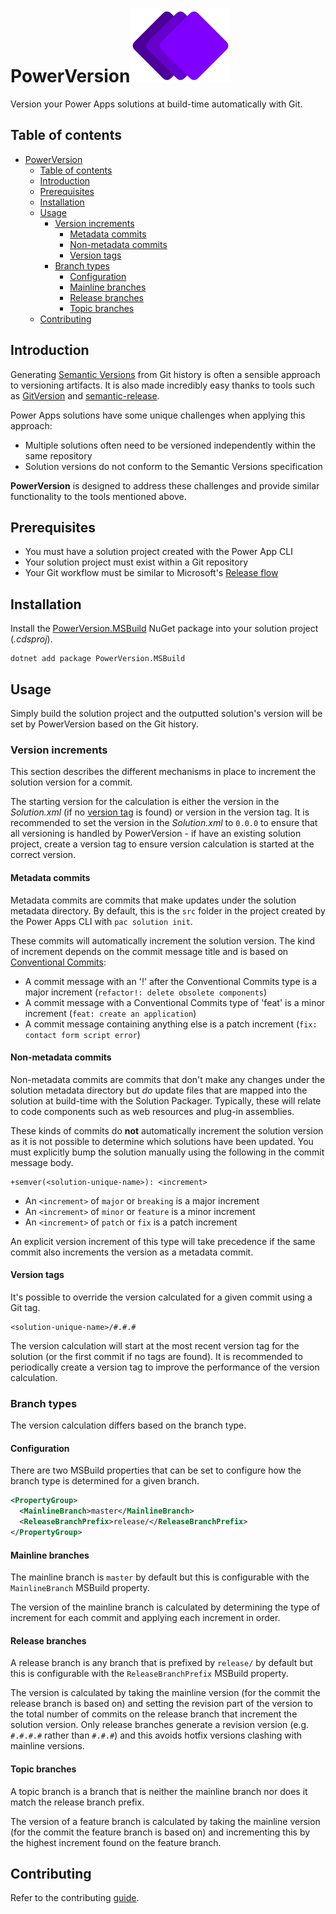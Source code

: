 # PowerVersion![](./docs/images/logo.svg)

Version your Power Apps solutions at build-time automatically with Git.

## Table of contents

- [PowerVersion](#powerversion)
  - [Table of contents](#table-of-contents)
  - [Introduction](#introduction)
  - [Prerequisites](#prerequisites)
  - [Installation](#installation)
  - [Usage](#usage)
    - [Version increments](#version-increments)
      - [Metadata commits](#metadata-commits)
      - [Non-metadata commits](#non-metadata-commits)
      - [Version tags](#version-tags)
    - [Branch types](#branch-types)
      - [Configuration](#configuration)
      - [Mainline branches](#mainline-branches)
      - [Release branches](#release-branches)
      - [Topic branches](#topic-branches)
  - [Contributing](#contributing)


## Introduction

Generating [Semantic Versions](https://semver.org/)  from Git history is often a sensible approach to versioning artifacts. It is also made incredibly easy thanks to tools such as [GitVersion](https://github.com/GitTools/GitVersion) and [semantic-release](https://github.com/semantic-release/semantic-release). 

Power Apps solutions have some unique challenges when applying this approach:

- Multiple solutions often need to be versioned independently within the same repository
- Solution versions do not conform to the Semantic Versions specification

**PowerVersion** is designed to address these challenges and provide similar functionality to the tools mentioned above.

## Prerequisites


- You must have a solution project created with the Power App CLI
- Your solution project must exist within a Git repository
- Your Git workflow must be similar to Microsoft's [Release flow](https://learn.microsoft.com/en-us/devops/develop/how-microsoft-develops-devops#microsoft-release-flow)

## Installation

Install the [PowerVersion.MSBuild](https://www.nuget.org/packages/PowerVersion.MSBuild) NuGet package into your solution project (_.cdsproj_).

```shell
dotnet add package PowerVersion.MSBuild
```

## Usage

Simply build the solution project and the outputted solution's version will be set by PowerVersion based on the Git history.

### Version increments

This section describes the different mechanisms in place to increment the solution version for a commit.

The starting version for the calculation is either the version in the _Solution.xml_ (if no [version tag](#version-tags) is found) or version in the version tag. It is recommended to set the version in the _Solution.xml_ to `0.0.0` to ensure that all versioning is handled by PowerVersion - if have an existing solution project, create a version tag to ensure version calculation is started at the correct version.

#### Metadata commits

Metadata commits are commits that make updates under the solution metadata directory. By default, this is the `src` folder in the project created by the Power Apps CLI with `pac solution init`.

These commits will automatically increment the solution version. The kind of increment depends on the commit message title and is based on [Conventional Commits](https://www.conventionalcommits.org/en/v1.0.0/):

- A commit message with an '!' after the Conventional Commits type is a major increment (`refactor!: delete obsolete components`)
- A commit message with a Conventional Commits type of 'feat' is a minor increment (`feat: create an application`)
- A commit message containing anything else is a patch increment (`fix: contact form script error`)

#### Non-metadata commits

Non-metadata commits are commits that don't make any changes under the solution metadata directory but _do_ update files that are mapped into the solution at build-time with the Solution Packager. Typically, these will relate to code components such as web resources and plug-in assemblies. 

These kinds of commits do **not** automatically increment the solution version as it is not possible to determine which solutions have been updated. You must explicitly bump the solution manually using the following in the commit message body. 

```shell
+semver(<solution-unique-name>): <increment>
```

- An `<increment>` of `major` or `breaking` is a major increment
- An `<increment>` of `minor` or `feature` is a minor increment
- An `<increment>` of `patch` or `fix` is a patch increment

An explicit version increment of this type will take precedence if the same commit also increments the version as a metadata commit.

#### Version tags

It's possible to override the version calculated for a given commit using a Git tag. 

```shell
<solution-unique-name>/#.#.#
```

The version calculation will start at the most recent version tag for the solution (or the first commit if no tags are found). It is recommended to periodically create a version tag to improve the performance of the version calculation.

### Branch types

The version calculation differs based on the branch type.

#### Configuration

There are two MSBuild properties that can be set to configure how the branch type is determined for a given branch.

```xml
<PropertyGroup>
  <MainlineBranch>master</MainlineBranch>
  <ReleaseBranchPrefix>release/</ReleaseBranchPrefix>
</PropertyGroup>
```

#### Mainline branches

The mainline branch is `master` by default but this is configurable with the `MainlineBranch` MSBuild property.

The version of the mainline branch is calculated by determining the type of increment for each commit and applying each increment in order.

#### Release branches

A release branch is any branch that is prefixed by `release/` by default but this is configurable with the `ReleaseBranchPrefix` MSBuild property.

The version is calculated by taking the mainline version (for the commit the release branch is based on) and setting the revision part of the version to the total number of commits on the release branch that increment the solution version. Only release branches generate a revision version (e.g. `#.#.#.#` rather than `#.#.#`) and this avoids hotfix versions clashing with mainline versions.

#### Topic branches

A topic branch is a branch that is neither the mainline branch nor does it match the release branch prefix.

The version of a feature branch is calculated by taking the mainline version (for the commit the feature branch is based on) and incrementing this by the highest increment found on the feature branch.

## Contributing

Refer to the contributing [guide](./CONTRIBUTING.md).